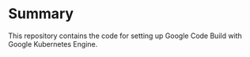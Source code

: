 # Summary

This repository contains the code for setting up Google Code Build with Google Kubernetes Engine. 

